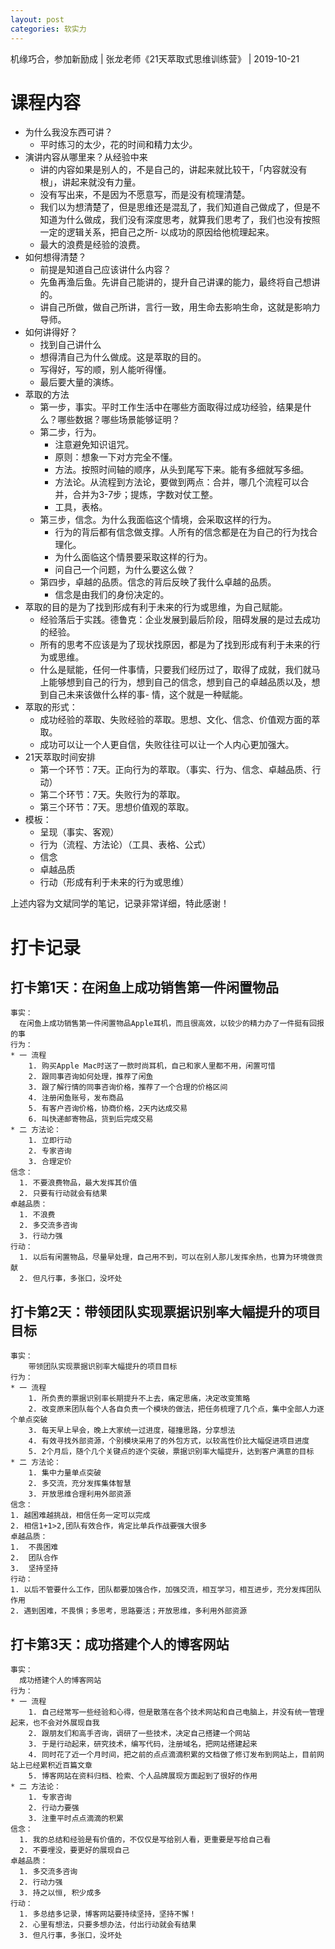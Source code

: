 ```yaml
---
layout: post
categories: 软实力
---
```


机缘巧合，参加新励成 | 张龙老师《21天萃取式思维训练营》 | 2019-10-21

# 课程内容
- 为什么我没东西可讲？
  - 平时练习的太少，花的时间和精力太少。
- 演讲内容从哪里来？从经验中来
  - 讲的内容如果是别人的，不是自己的，讲起来就比较干，「内容就没有根」，讲起来就没有力量。
  - 没有写出来，不是因为不愿意写，而是没有梳理清楚。
  - 我们以为想清楚了，但是思维还是混乱了，我们知道自己做成了，但是不知道为什么做成，我们没有深度思考，就算我们思考了，我们也没有按照一定的逻辑关系，把自己之所- 以成功的原因给他梳理起来。
  - 最大的浪费是经验的浪费。
- 如何想得清楚？
  - 前提是知道自己应该讲什么内容？
  - 先鱼再渔后鱼。先讲自己能讲的，提升自己讲课的能力，最终将自己想讲的。
  - 讲自己所做，做自己所讲，言行一致，用生命去影响生命，这就是影响力导师。
- 如何讲得好？
  - 找到自己讲什么
  - 想得清自己为什么做成。这是萃取的目的。
  - 写得好，写的顺，别人能听得懂。
  - 最后要大量的演练。
- 萃取的方法
  - 第一步，事实。平时工作生活中在哪些方面取得过成功经验，结果是什么？哪些数据？哪些场景能够证明？
  - 第二步，行为。
    - 注意避免知识诅咒。
    - 原则：想象一下对方完全不懂。
    - 方法。按照时间轴的顺序，从头到尾写下来。能有多细就写多细。
    - 方法论。从流程到方法论，要做到两点：合并，哪几个流程可以合并，合并为3-7步；提炼，字数对仗工整。
    - 工具，表格。
  - 第三步，信念。为什么我面临这个情境，会采取这样的行为。
    - 行为的背后都有信念做支撑。人所有的信念都是在为自己的行为找合理化。
    - 为什么面临这个情景要采取这样的行为。
    - 问自己一个问题，为什么要这么做？
  - 第四步，卓越的品质。信念的背后反映了我什么卓越的品质。
    - 信念是由我们的身份决定的。
- 萃取的目的是为了找到形成有利于未来的行为或思维，为自己赋能。
  - 经验落后于实践。德鲁克：企业发展到最后阶段，阻碍发展的是过去成功的经验。
  - 所有的思考不应该是为了现状找原因，都是为了找到形成有利于未来的行为或思维。
  - 什么是赋能，任何一件事情，只要我们经历过了，取得了成就，我们就马上能够想到自己的行为，想到自己的信念，想到自己的卓越品质以及，想到自己未来该做什么样的事- 情，这个就是一种赋能。
- 萃取的形式：
    - 成功经验的萃取、失败经验的萃取。思想、文化、信念、价值观方面的萃取。
  - 成功可以让一个人更自信，失败往往可以让一个人内心更加强大。
- 21天萃取时间安排
  - 第一个环节：7天。正向行为的萃取。（事实、行为、信念、卓越品质、行动）
  - 第二个环节：7天。失败行为的萃取。
  - 第三个环节：7天。思想价值观的萃取。
- 模板：
  - 呈现（事实、客观）
  - 行为（流程、方法论）（工具、表格、公式）
  - 信念
  - 卓越品质
  - 行动（形成有利于未来的行为或思维）

上述内容为文斌同学的笔记，记录非常详细，特此感谢！

# 打卡记录
## 打卡第1天：在闲鱼上成功销售第一件闲置物品
```
事实：
  在闲鱼上成功销售第一件闲置物品Apple耳机，而且很高效，以较少的精力办了一件挺有回报的事
行为：
* 一 流程
    1. 购买Apple Mac时送了一款时尚耳机，自己和家人里都不用，闲置可惜
    2. 跟同事咨询如何处理，推荐了闲鱼
    3. 跟了解行情的同事咨询价格，推荐了一个合理的价格区间
    4. 注册闲鱼账号，发布商品
    5. 有客户咨询价格，协商价格，2天内达成交易
    6. 叫快递邮寄物品，货到后完成交易
* 二 方法论：
    1. 立即行动
    2. 专家咨询
    3. 合理定价
信念：
  1. 不要浪费物品，最大发挥其价值
  2. 只要有行动就会有结果
卓越品质：
  1. 不浪费
  2. 多交流多咨询
  3. 行动力强
行动：
  1. 以后有闲置物品，尽量早处理，自己用不到，可以在别人那儿发挥余热，也算为环境做贡献
  2. 但凡行事，多张口，没坏处
```

## 打卡第2天：带领团队实现票据识别率大幅提升的项目目标

```
事实：
    带领团队实现票据识别率大幅提升的项目目标
行为：
* 一 流程
    1. 所负责的票据识别率长期提升不上去，痛定思痛，决定改变策略
    2. 改变原来团队每个人各自负责一个模块的做法，把任务梳理了几个点，集中全部人力逐个单点突破
    3. 每天早上早会，晚上大家统一过进度，碰撞思路，分享想法
    4. 有效寻找外部资源，个别模块采用了的外包方式，以较高性价比大幅促进项目进度
    5. 2个月后，随个几个关键点的逐个突破，票据识别率大幅提升，达到客户满意的目标
* 二 方法论：
    1. 集中力量单点突破
    2. 多交流，充分发挥集体智慧
    3. 开放思维合理利用外部资源
信念：
1. 越困难越挑战，相信任务一定可以完成
2. 相信1+1>2,团队有效合作，肯定比单兵作战要强大很多
卓越品质：
1.  不畏困难
2.  团队合作
3.  坚持坚持
行动：
1. 以后不管要什么工作，团队都要加强合作，加强交流，相互学习，相互进步，充分发挥团队作用
2. 遇到困难，不畏惧；多思考，思路要活；开放思维，多利用外部资源
```

## 打卡第3天：成功搭建个人的博客网站
```
事实：
  成功搭建个人的博客网站
行为：
* 一 流程
    1. 自己经常写一些经验和心得，但是散落在各个技术网站和自己电脑上，并没有统一管理起来，也不会对外展现自我
    2. 跟朋友们和高手咨询，调研了一些技术，决定自己搭建一个网站
    3. 于是行动起来，研究技术，编写代码，注册域名，把网站搭建起来
    4. 同时花了近一个月时间，把之前的点点滴滴积累的文档做了修订发布到网站上，目前网站上已经累积近百篇文章
    5. 博客网站在资料归档、检索、个人品牌展现方面起到了很好的作用
* 二 方法论：
    1. 专家咨询
    2. 行动力要强
    3. 注重平时点点滴滴的积累
信念：
  1. 我的总结和经验是有价值的，不仅仅是写给别人看，更重要是写给自己看
  2. 不要埋没，要更好的展现自己
卓越品质：
  1. 多交流多咨询
  2. 行动力强
  3. 持之以恒, 积少成多
行动：
  1. 多总结多记录，博客网站要持续坚持，坚持不懈！
  2. 心里有想法，只要多想办法，付出行动就会有结果
  3. 但凡行事，多张口，没坏处
```